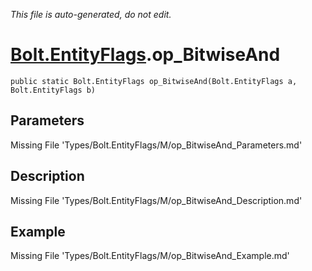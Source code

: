 *This file is auto-generated, do not edit.*

# [Bolt.EntityFlags](Types/Bolt.EntityFlags.md).op_BitwiseAnd
`public static Bolt.EntityFlags op_BitwiseAnd(Bolt.EntityFlags a, Bolt.EntityFlags b)`
## Parameters
Missing File 'Types/Bolt.EntityFlags/M/op_BitwiseAnd_Parameters.md'
## Description
Missing File 'Types/Bolt.EntityFlags/M/op_BitwiseAnd_Description.md'
## Example
Missing File 'Types/Bolt.EntityFlags/M/op_BitwiseAnd_Example.md'
